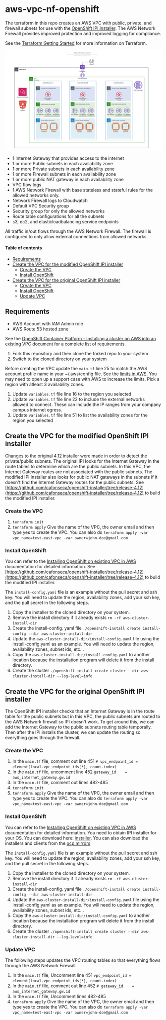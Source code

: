 # aws-vpc-nf-openshift <!-- omit from toc -->

The terraform in this repo creates an AWS VPC with public, private, and firewall subnets for use with the  [OpenShift IPI installer](https://github.com/openshift/installer).  The AWS Network Firewall provides improved protection and improved logging for compliance.

See the [Terraform Getting Started](https://developer.hashicorp.com/terraform/tutorials/aws-get-started) for more information on Terraform.


![High-level architecture](/images/aws-vpc-openshift.png)

* 1 Internet Gateway that provides access to the internet
* 1 or more Public subnets in each availability zone
* 1 or more Private subnets in each availability zone
* 1 or more Firewall subnets in each availability zone
* 1 or more public NAT gateway in each availability zone
* VPC flow logs
* 1 AWS Network Firewall with base stateless and stateful rules for the allowed networks only.
* Network Firewall logs to Cloudwatch
* Default VPC Security group
* Security group for only the allowed networks
* Route table configurations for all the subnets
* s3, ec2, and elasticloadbalancing service endpoints

All traffic in/out flows through the AWS Network Firewall.  The firewall is configured to only allow external connections from allowed networks.

#### Table of contents
- [Requirements](#requirements)
- [Create the VPC for the modified OpenShift IPI installer](#create-the-vpc-for-the-modified-openshift-ipi-installer)
  - [Create the VPC](#create-the-vpc)
  - [Install OpenShift](#install-openshift)
- [Create the VPC for the original OpenShift IPI installer](#create-the-vpc-for-the-original-openshift-ipi-installer)
  - [Create the VPC](#create-the-vpc-1)
  - [Install OpenShift](#install-openshift-1)
  - [Update VPC](#update-vpc)


## Requirements

* AWS Account with IAM Admin role
* AWS Route 53 hosted zone

See the [OpenShift Container Platform - Installing a cluster on AWS into an existing VPC](https://docs.openshift.com/container-platform/4.12/installing/installing_aws/installing-aws-vpc.html) document for a complete list of requirements.

1. Fork this repository and then clone the forked repo to your system
2. Switch to the cloned directory on your system

Before creating the VPC update the ```main.tf``` line 25 to match the AWS account profile name in your ~/.aws/config file. See the [limits in AWS](https://github.com/openshift/installer/blob/master/docs/user/aws/limits.md). You may need to open up a support case with AWS to increase the limits. Pick a region with atleast 3 availability zones.

1. Update ```variables.tf``` file line 16 to the region you selected
2. Update ```variables.tf``` file line 22 to include the external networks allowed to connect. These can include the IP ranges from your company campus internet egress.
3. Update ```variables.tf``` file line 51 to list the availability zones for the region you selected

## Create the VPC for the modified OpenShift IPI installer

Changes to the original 4.12 installer were made in order to detect the private/public subnets.  The original IPI looks for the Internet Gateway in the route tables to determine which are the public subnets.  In this VPC, the Internet Gateway routes are not associated with the public subnets.  The modified IPI installer also looks for public NAT gateways in the subnets if it doesn't find the Internet Gateway routes for the public subnets.  See [https://github.com/cafonseca/openshift-installer/tree/release-4.12](https://github.com/cafonseca/openshift-installer/tree/release-4.12) to build the modified IPI installer.


### Create the VPC

1. ```terraform init```
2. ```terraform apply``` Give the name of the VPC, the owner email and then type yes to create the VPC.  You can also do ```terraform apply -var vpc_name=test-east-vpc -var owner=john-doe@gmail.com```

### Install OpenShift

You can refer to the [Installing OpenShift on existing VPC in AWS](https://docs.openshift.com/container-platform/4.12/installing/installing_aws/installing-aws-vpc.html) documentation for detailed information. See [https://github.com/cafonseca/openshift-installer/tree/release-4.12](https://github.com/cafonseca/openshift-installer/tree/release-4.12) to build the modified IPI installer.

The ```install-config.yaml``` file is an example without the pull secret and ssh key.  You will need to update the region, availability zones, add your ssh key, and the pull secret in the following steps.

1. Copy the installer to the cloned directory on your system.
2. Remove the install directory if it already exists ```rm -rf aws-cluster-install-dir```
3. Create the install-config. yaml file ```./openshift-install create install-config --dir aws-cluster-install-dir``` 
4. Update the ```aws-cluster-install-dir/install-config.yaml``` file using the install-config.yaml as an example.  You will need to update the region, availability zones, subnet ids, etc...
5. Copy the ```aws-cluster-install-dir/install-config.yaml``` to another location because the installation program will delete it from the install directory.
6. Create the cluster ```./openshift-install create cluster --dir aws-cluster-install-dir --log-level=info```


## Create the VPC for the original OpenShift IPI installer

The OpenShift IPI installer checks that an Internet Gateway is in the route table for the public subnets but in this VPC, the public subnets are routed to the AWS Network firewall so IPI doesn't work.  To get around this, we can add the Internet Gateway to the public subnets routing table temporally.  Then after the IPI installs the cluster, we can update the routing so everything goes through the firewall.

### Create the VPC

1. In the ```main.tf``` file, comment out line 451 ```# vpc_endpoint_id = element(local.vpc_endpoint_ids[*], count.index)```
2. In the ```main.tf``` file, uncomment line 452 ```gateway_id    = aws_internet_gateway.gw.id```
3. In the ```main.tf``` file, comment out lines 482-485
4. ```terraform init```
5. ```terraform apply``` Give the name of the VPC, the owner email and then type yes to create the VPC.  You can also do ```terraform apply -var vpc_name=test-east-vpc -var owner=john-doe@gmail.com```

### Install OpenShift

You can refer to the [Installing OpenShift on existing VPC in AWS](https://docs.openshift.com/container-platform/4.12/installing/installing_aws/installing-aws-vpc.html) documentation for detailed information. You need to obtain IPI installer for your OS.  You can download here: [installer](https://console.redhat.com/openshift/downloads). You can also download the installers and clients from the [ocp mirrors](https://mirror.openshift.com/pub/openshift-v4/clients/ocp/).

The ```install-config.yaml``` file is an example without the pull secret and ssh key.  You will need to update the region, availability zones, add your ssh key, and the pull secret in the following steps.

1. Copy the installer to the cloned directory on your system.
2. Remove the install directory if it already exists ```rm -rf aws-cluster-install-dir```
3. Create the install-config. yaml file ```./openshift-install create install-config --dir aws-cluster-install-dir``` 
4. Update the ```aws-cluster-install-dir/install-config.yaml``` file using the install-config.yaml as an example.  You will need to update the region, availability zones, subnet ids, etc...
5. Copy the ```aws-cluster-install-dir/install-config.yaml``` to another location because the installation program will delete it from the install directory.
6. Create the cluster ```./openshift-install create cluster --dir aws-cluster-install-dir --log-level=info```

### Update VPC

The following steps updates the VPC routing tables so that everything flows through the AWS Network Firewall.

1. In the ```main.tf``` file, Uncomment line 451 ```vpc_endpoint_id = element(local.vpc_endpoint_ids[*], count.index)```
2. In the ```main.tf``` file, comment out line 452 ```# gateway_id    = aws_internet_gateway.gw.id```
3. In the ```main.tf``` file, Uncomment lines 482-485
4. ```terraform apply``` Give the name of the VPC, the owner email and then type yes to create the VPC.  You can also do ```terraform apply -var vpc_name=test-east-vpc -var owner=john-doe@gmail.com```
   

